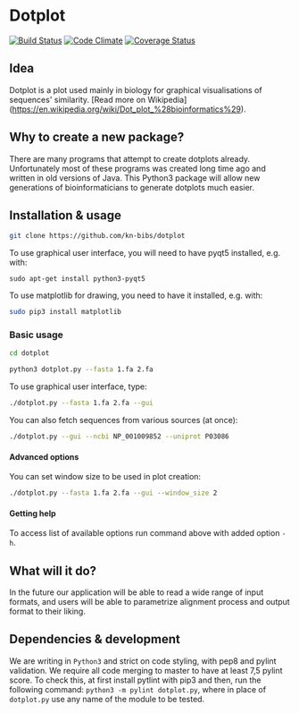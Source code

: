 # Dotplot
[![Build Status](https://travis-ci.org/kn-bibs/dotplot.svg?branch=master)](https://travis-ci.org/kn-bibs/dotplot) [![Code Climate](https://codeclimate.com/github/kn-bibs/dotplot/badges/gpa.svg)](https://codeclimate.com/github/kn-bibs/dotplot) [![Coverage Status](https://coveralls.io/repos/github/kn-bibs/dotplot/badge.svg)](https://coveralls.io/github/kn-bibs/dotplot) 


## Idea

Dotplot is a plot used mainly in biology for graphical visualisations of sequences' similarity. [Read more on Wikipedia] (https://en.wikipedia.org/wiki/Dot_plot_%28bioinformatics%29).

## Why to create a new package?

There are many programs that attempt to create dotplots already. Unfortunately most of these programs was created long time ago and written in old versions of Java. This Python3 package will allow new generations of bioinformaticians to generate dotplots much easier.

## Installation & usage
```bash
git clone https://github.com/kn-bibs/dotplot
```

To use graphical user interface, you will need to have pyqt5 installed, e.g. with:
```python3
sudo apt-get install python3-pyqt5
```
To use matplotlib for drawing, you need to have it installed, e.g. with:
```bash
sudo pip3 install matplotlib
```

### Basic usage

```bash
cd dotplot
```

```bash
python3 dotplot.py --fasta 1.fa 2.fa
```
To use graphical user interface, type: 

```bash
./dotplot.py --fasta 1.fa 2.fa --gui
```

You can also fetch sequences from various sources (at once):
```bash
./dotplot.py --gui --ncbi NP_001009852 --uniprot P03086
```

#### Advanced options

You can set window size to be used in plot creation:
```bash
./dotplot.py --fasta 1.fa 2.fa --gui --window_size 2
```

#### Getting help

To access list of available options run command above with added option `-h`.

## What will it do?
In the future our application will be able to read a wide range of input formats, and users will be able to parametrize alignment process and output format to their liking. 

## Dependencies & development
We are writing in `Python3` and strict on code styling, with pep8 and pylint validation. We require all code merging to master to have at least 7,5 pylint score. To check this, at first install pytlint with pip3 and then, run the following command: `python3 -m pylint dotplot.py`, where in place of `dotplot.py` use any name of the module to be tested. 
